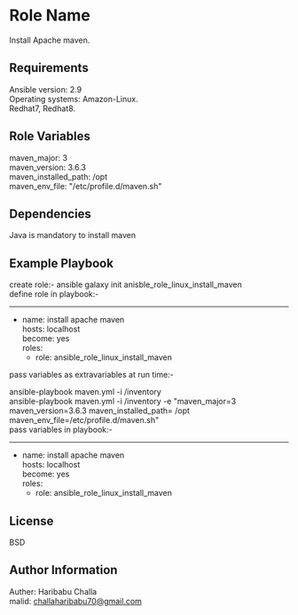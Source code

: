 Role Name
=========

Install Apache maven.

Requirements
------------

Ansible version: 2.9   
Operating systems: Amazon-Linux.  
                   Redhat7, Redhat8.

Role Variables
--------------
 
maven_major: 3  
maven_version: 3.6.3  
maven_installed_path: /opt  
maven_env_file: "/etc/profile.d/maven.sh"  

Dependencies
------------

Java is mandatory to install maven 

Example Playbook
----------------

create role:- ansible galaxy init anisble_role_linux_install_maven  
define role in playbook:-  
  
---
- name: install apache maven  
  hosts: localhost  
  become: yes  
  roles:  
  - role: ansible_role_linux_install_maven  

pass variables as extravariables at run time:-  
  
ansible-playbook maven.yml -i /inventory  
ansible-playbook maven.yml -i /inventory -e "maven_major=3 maven_version=3.6.3 maven_installed_path= /opt maven_env_file=/etc/profile.d/maven.sh"  
pass variables in playbook:-  
  
---
- name: install apache maven  
  hosts: localhost  
  become: yes  
  roles:
  - role: ansible_role_linux_install_maven

License
-------

BSD

Author Information
------------------

Auther: Haribabu Challa  
malid: challaharibabu70@gmail.com  

